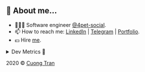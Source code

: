## 🦄 About me...

- 🧑🏻‍💻 Software engineer [@4pet-social](https://github.com/4pet-social).
- 📫 How to reach me: [LinkedIn](https://linkedin.com/in/103cuong) | [Telegram](https://t.me/cuong103) | [Portfolio](https://103cuong.github.io/).
- 💵 Hire [me](mailto:103cuong@gmail.com).

<details><summary>Dev Metrics 💅</summary>

<!--START_SECTION:waka-->
![Profile Views](http://img.shields.io/badge/Profile%20Views-57-blue)

![Lines of code](https://img.shields.io/badge/From%20Hello%20World%20I%27ve%20Written-17.6%20million%20lines%20of%20code-blue)

**🐱 My Github Data** 

> 🏆 2,134 Contributions in the Year 2020
 > 
> 📦 494.0 kB Used in Github's Storage 
 > 
> 💼 Opted to Hire
 > 
> 📜 148 Public Repositories
 > 
> 🔑 0 Private Repository 
 > 
**I'm a Night 🦉** 

```text
🌞 Morning    81 commits     ███░░░░░░░░░░░░░░░░░░░░░░   11.65% 
🌆 Daytime    212 commits    ███████░░░░░░░░░░░░░░░░░░   30.5% 
🌃 Evening    264 commits    █████████░░░░░░░░░░░░░░░░   37.99% 
🌙 Night      138 commits    █████░░░░░░░░░░░░░░░░░░░░   19.86%

```
📅 **I'm Most Productive on Thursday** 

```text
Monday       77 commits     ██░░░░░░░░░░░░░░░░░░░░░░░   11.08% 
Tuesday      102 commits    ███░░░░░░░░░░░░░░░░░░░░░░   14.68% 
Wednesday    78 commits     ██░░░░░░░░░░░░░░░░░░░░░░░   11.22% 
Thursday     144 commits    █████░░░░░░░░░░░░░░░░░░░░   20.72% 
Friday       87 commits     ███░░░░░░░░░░░░░░░░░░░░░░   12.52% 
Saturday     96 commits     ███░░░░░░░░░░░░░░░░░░░░░░   13.81% 
Sunday       111 commits    ████░░░░░░░░░░░░░░░░░░░░░   15.97%

```


📊 **This Week I Spent My Time On** 

```text
⌚︎ Time Zone: Asia/Ho_Chi_Minh

💬 Programming Languages: 
TypeScript               9 hrs 48 mins       ██████████░░░░░░░░░░░░░░░   43.32% 
Go                       4 hrs 44 mins       █████░░░░░░░░░░░░░░░░░░░░   20.91% 
YAML                     4 hrs 4 mins        ████░░░░░░░░░░░░░░░░░░░░░   18.01% 
JSON                     1 hr 37 mins        █░░░░░░░░░░░░░░░░░░░░░░░░   7.15% 
Bash                     51 mins             █░░░░░░░░░░░░░░░░░░░░░░░░   3.8%

🔥 Editors: 
WebStorm                 12 hrs 8 mins       █████████████░░░░░░░░░░░░   53.61% 
VS Code                  5 hrs 56 mins       ██████░░░░░░░░░░░░░░░░░░░   26.25% 
GoLand                   4 hrs 33 mins       █████░░░░░░░░░░░░░░░░░░░░   20.14%

💻 Operating System: 
Linux                    16 hrs 39 mins      ██████████████████░░░░░░░   73.55% 
Mac                      5 hrs 59 mins       ██████░░░░░░░░░░░░░░░░░░░   26.45%

```

**I Mostly Code in TypeScript** 

```text
TypeScript               46 repos            ███████████░░░░░░░░░░░░░░   46.94% 
JavaScript               24 repos            ██████░░░░░░░░░░░░░░░░░░░   24.49% 
Go                       14 repos            ███░░░░░░░░░░░░░░░░░░░░░░   14.29% 
Dockerfile               4 repos             █░░░░░░░░░░░░░░░░░░░░░░░░   4.08% 
Shell                    3 repos             ░░░░░░░░░░░░░░░░░░░░░░░░░   3.06%

```



<!--END_SECTION:waka-->
</details>

2020 © [Cuong Tran](https://github.com/103cuong)
